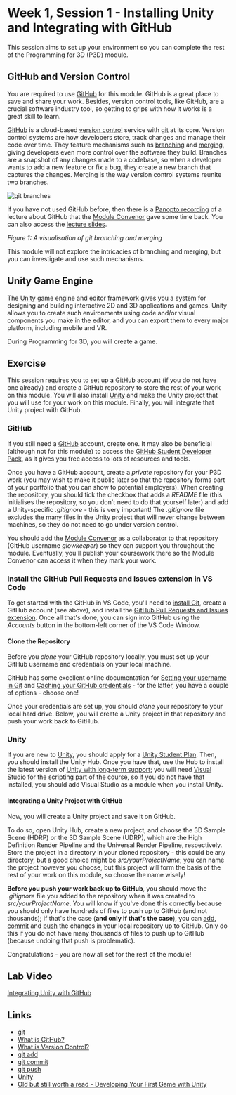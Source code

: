 # Week 1, Session 1 - Installing Unity and Integrating with GitHub

This session aims to set up your environment so you can complete the rest of the Programming for 3D (P3D) module.

## GitHub and Version Control

You are required to use [GitHub](https://github.com/) for this module. GitHub is a great place to save and share your work. Besides, version control tools, like GitHub, are a crucial software industry tool, so getting to grips with how it works is a great skill to learn.

[GitHub](https://github.com/) is a cloud-based [version control](https://www.atlassian.com/git/tutorials/what-is-version-control) service with [git](https://git-scm.com/) at its core. Version control systems are how developers store, track changes and manage their code over time. They feature mechanisms such as [branching](https://www.atlassian.com/git/tutorials/using-branches) and [merging](https://www.atlassian.com/git/tutorials/using-branches/git-merge), giving developers even more control over the software they build. Branches are a snapshot of any changes made to a codebase, so when a developer wants to add a new feature or fix a bug, they create a new branch that captures the changes. Merging is the way version control systems reunite two branches.

![git branches](./images/gitBranchingandMerging.png)

If you have not used GitHub before, then there is a [Panopto recording](https://sussex.cloud.panopto.eu/Panopto/Pages/Viewer.aspx?id=57307baa-f78e-42a8-8e5c-ac40012ddc4a) of a lecture about GitHub that the  [Module Convenor](https://github.com/glowkeeper/Programmingfor3D#maintainer) gave some time back. You can also access the [lecture slides](../githubPresentation.pdf).

_Figure 1: A visualisation of git branching and merging_

This module will not explore the intricacies of branching and merging, but you can investigate and use such mechanisms.

## Unity Game Engine

The [Unity](https://unity.com/) game engine and editor framework gives you a system for designing and building interactive 2D and 3D applications and games. Unity allows you to create such environments using code and/or visual components you make in the editor, and you can export them to every major platform, including mobile and VR.

During Programming for 3D, you will create a game.

## Exercise

This session requires you to set up a [GitHub](https://github.com/) account (if you do not have one already) and create a GitHub repository to store the rest of your work on this module. You will also install [Unity](https://unity3d.com/unity/qa/lts-releases) and make the Unity project that you will use for your work on this module. Finally, you will integrate that Unity project with GitHub.

### GitHub

If you still need a [GitHub](https://github.com/) account, create one. It may also be beneficial (although not for this module) to access the [GitHub Student Developer Pack](https://education.github.com/pack), as it gives you free access to lots of resources and tools.

Once you have a GitHub account, create a _private_ repository for your P3D work (you may wish to make it public later so that the repository forms part of your portfolio that you can show to potential employers). When creating the repository, you should tick the checkbox that adds a _README_ file (this initialises the repository, so you don't need to do that yourself later) and add a Unity-specific _.gitignore_ - this is very important! The _.gitignore_ file excludes the many files in the Unity project that will never change between machines, so they do not need to go under version control.

You should add the [Module Convenor](https://github.com/glowkeeper/Programmingfor3D#maintainer) as a collaborator to that repository (GitHub username _glowkeeper_) so they can support you throughout the module. Eventually, you'll publish your coursework there so the Module Convenor can access it when they mark your work.

### Install the GitHub Pull Requests and Issues extension in VS Code

To get started with the GitHub in VS Code, you'll need to [install Git](https://git-scm.com/book/en/v2/Getting-Started-Installing-Git), create a GitHub account (see above), and install the [GitHub Pull Requests and Issues extension](https://marketplace.visualstudio.com/items?itemName=GitHub.vscode-pull-request-github). Once all that's done, you can sign into GitHub using the _Accounts_ button in the bottom-left corner of the VS Code Window.

#### Clone the Repository

Before you _clone_ your GitHub repository locally, you must set up your GitHub username and credentials on your local machine.

GitHub has some excellent online documentation for [Setting your username in Git](https://docs.github.com/en/get-started/getting-started-with-git/setting-your-username-in-git) and [Caching your GitHub credentials](https://docs.github.com/en/get-started/getting-started-with-git/caching-your-github-credentials-in-git) - for the latter, you have a couple of options - choose one!

Once your credentials are set up, you should _clone_ your repository to your local hard drive. Below, you will create a Unity project in that repository and push your work back to GitHub.

### Unity

If you are new to [Unity](https://unity.com/), you should apply for a [Unity Student Plan](https://unity.com/products/unity-student). Then, you should install the Unity Hub. Once you have that, use the Hub to install the latest version of [Unity with long-term support](https://unity3d.com/unity/qa/lts-releases); you will need [Visual Studio](https://visualstudio.microsoft.com/) for the scripting part of the course, so if you do not have that installed, you should add Visual Studio as a module when you install Unity.

#### Integrating a Unity Project with GitHub

Now, you will create a Unity project and save it on GitHub.

To do so, open Unity Hub, create a new project, and choose the 3D Sample Scene (HDRP) or the 3D Sample Scene (UDRP), which are the High Definition Render Pipeline and the Universal Render Pipeline, respectively. Store the project in a directory in your cloned repository - this could be any directory, but a good choice might be _src/yourProjectName_; you can name the project however you choose, but this project will form the basis of the rest of your work on this module, so choose the name wisely!

**Before you push your work back up to GitHub**, you should move the _.gitignore_ file you added to the repository when it was created to _src/yourProjectName_. You will know if you've done this correctly because you should only have hundreds of files to push up to GitHub (and not thousands); if that's the case (**and only if that's the case**), you can [add](https://github.com/git-guides/git-add), [commit](https://github.com/git-guides/git-commit) and [push](https://github.com/git-guides/git-push) the changes in your local repository up to GitHub. Only do this if you do not have many thousands of files to push up to GitHub (because undoing that push is problematic).

Congratulations - you are now all set for the rest of the module!

## Lab Video

[Integrating Unity with GitHub](https://youtu.be/sDMHpWAa4Os)

## Links

- [git](https://git-scm.com/)
- [What is GitHub?](https://kinsta.com/knowledgebase/what-is-github/)
- [What is Version Control?](https://www.atlassian.com/git/tutorials/what-is-version-control)
- [git add](https://github.com/git-guides/git-add)
- [git commit](https://github.com/git-guides/git-commit)
- [git push](https://github.com/git-guides/git-push)
- [Unity](https://unity.com/)
- [Old but still worth a read - Developing Your First Game with Unity](https://learn.microsoft.com/en-us/archive/msdn-magazine/2014/august/unity-developing-your-first-game-with-unity-and-csharp)
